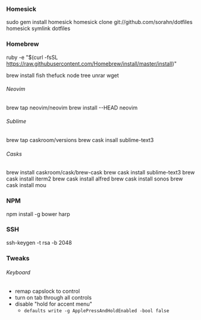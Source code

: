 ### Homesick
sudo gem install homesick
homesick clone git://github.com/sorahn/dotfiles
homesick symlink dotfiles

### Homebrew
ruby -e "$(curl -fsSL https://raw.githubusercontent.com/Homebrew/install/master/install)"

brew install fish thefuck node tree unrar wget

###### Neovim
brew tap neovim/neovim
brew install --HEAD neovim

###### Sublime
brew tap caskroom/versions
brew cask insall sublime-text3

###### Casks
brew install caskroom/cask/brew-cask
brew cask install sublime-text3
brew cask install iterm2
brew cask install alfred
brew cask install sonos
brew cask install mou

### NPM
npm install -g bower harp

### SSH
ssh-keygen -t rsa -b 2048

### Tweaks
###### Keyboard
* remap capslock to control
* turn on tab through all controls
* disable "hold for accent menu"
  * `defaults write -g ApplePressAndHoldEnabled -bool false`